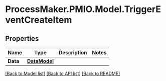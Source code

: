 # ProcessMaker.PMIO.Model.TriggerEventCreateItem
## Properties

Name | Type | Description | Notes
------------ | ------------- | ------------- | -------------
**Data** | [**DataModel**](DataModel.md) |  | 

[[Back to Model list]](../README.md#documentation-for-models) [[Back to API list]](../README.md#documentation-for-api-endpoints) [[Back to README]](../README.md)

